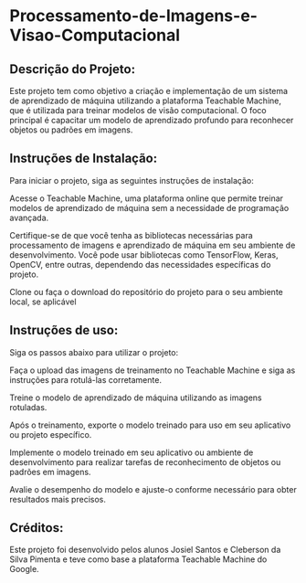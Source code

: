 # Processamento-de-Imagens-e-Visao-Computacional

## Descrição do Projeto:

Este projeto tem como objetivo a criação e implementação de um sistema de aprendizado de máquina utilizando a plataforma Teachable Machine, que é utilizada para treinar modelos de visão computacional. O foco principal é capacitar um modelo de aprendizado profundo para reconhecer objetos ou padrões em imagens. 

## Instruções de Instalação:

Para iniciar o projeto, siga as seguintes instruções de instalação:

Acesse o Teachable Machine, uma plataforma online que permite treinar modelos de aprendizado de máquina sem a necessidade de programação avançada.

Certifique-se de que você tenha as bibliotecas necessárias para processamento de imagens e aprendizado de máquina em seu ambiente de desenvolvimento. Você pode usar bibliotecas como TensorFlow, Keras, OpenCV, entre outras, dependendo das necessidades específicas do projeto.

Clone ou faça o download do repositório do projeto para o seu ambiente local, se aplicável

## Instruções de uso:

Siga os passos abaixo para utilizar o projeto:

Faça o upload das imagens de treinamento no Teachable Machine e siga as instruções para rotulá-las corretamente.

Treine o modelo de aprendizado de máquina utilizando as imagens rotuladas.

Após o treinamento, exporte o modelo treinado para uso em seu aplicativo ou projeto específico.

Implemente o modelo treinado em seu aplicativo ou ambiente de desenvolvimento para realizar tarefas de reconhecimento de objetos ou padrões em imagens.

Avalie o desempenho do modelo e ajuste-o conforme necessário para obter resultados mais precisos.

## Créditos:

Este projeto foi desenvolvido pelos alunos Josiel Santos e Cleberson da Silva Pimenta e teve como base a plataforma Teachable Machine do Google.
